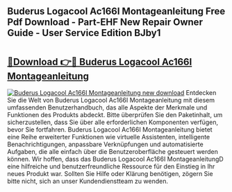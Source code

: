 ## Buderus Logacool Ac166I Montageanleitung Free Pdf Download - Part-EHF New Repair Owner Guide - User Service Edition BJby1

# <h2><a href="http://df77da.blite.top/?on=Buderus+Logacool+Ac166I+Montageanleitung">🔗Download 👉🔴 Buderus Logacool Ac166I Montageanleitung</a></h2>

[![Buderus Logacool Ac166I Montageanleitung new download](https://i.imgur.com/lujVjoI.png)](http://df77da.blite.top/?on=Buderus+Logacool+Ac166I+Montageanleitung)
Entdecken Sie die Welt von Buderus Logacool Ac166I Montageanleitung mit diesem umfassenden Benutzerhandbuch, das alle Aspekte der Merkmale und Funktionen des Produkts abdeckt. Bitte überprüfen Sie den Paketinhalt, um sicherzustellen, dass Sie über alle erforderlichen Komponenten verfügen, bevor Sie fortfahren. Buderus Logacool Ac166I Montageanleitung bietet eine Reihe erweiterter Funktionen wie virtuelle Assistenten, intelligente Benachrichtigungen, anpassbare Verknüpfungen und automatisierte Aufgaben, die alle einfach über die Benutzeroberfläche gesteuert werden können. Wir hoffen, dass das Buderus Logacool Ac166I MontageanleitungD eine hilfreiche und benutzerfreundliche Ressource für den Einstieg in Ihr neues Produkt war. Sollten Sie Hilfe oder Klärung benötigen, zögern Sie bitte nicht, sich an unser Kundendienstteam zu wenden.
